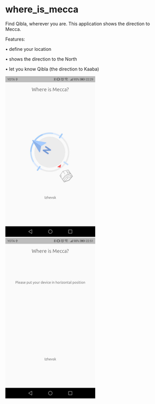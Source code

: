 # where_is_mecca

Find Qibla, wherever you are. This application shows the direction to Mecca.

Features:

• define your location

• shows the direction to the North

• let you know Qibla (the direction to Kaaba)
<p float="left">
<img src="https://github.com/RenatFakhrutdinov/where_is_mecca/blob/master/asset/screenshot01.png" height=500/>
<img src="https://github.com/RenatFakhrutdinov/where_is_mecca/blob/master/asset/screenshot02.png" height=500/>
</p>
